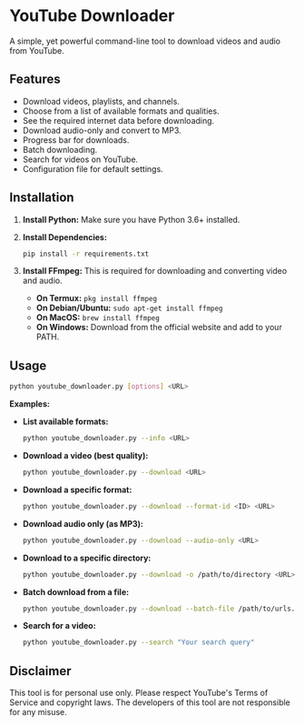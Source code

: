 # YouTube Downloader

A simple, yet powerful command-line tool to download videos and audio from YouTube.

## Features

*   Download videos, playlists, and channels.
*   Choose from a list of available formats and qualities.
*   See the required internet data before downloading.
*   Download audio-only and convert to MP3.
*   Progress bar for downloads.
*   Batch downloading.
*   Search for videos on YouTube.
*   Configuration file for default settings.

## Installation

1.  **Install Python:** Make sure you have Python 3.6+ installed.
2.  **Install Dependencies:**

    ```bash
    pip install -r requirements.txt
    ```

3.  **Install FFmpeg:** This is required for downloading and converting video and audio.

    *   **On Termux:** `pkg install ffmpeg`
    *   **On Debian/Ubuntu:** `sudo apt-get install ffmpeg`
    *   **On MacOS:** `brew install ffmpeg`
    *   **On Windows:** Download from the official website and add to your PATH.

## Usage

```bash
python youtube_downloader.py [options] <URL>
```

**Examples:**

*   **List available formats:**

    ```bash
    python youtube_downloader.py --info <URL>
    ```

*   **Download a video (best quality):**

    ```bash
    python youtube_downloader.py --download <URL>
    ```

*   **Download a specific format:**

    ```bash
    python youtube_downloader.py --download --format-id <ID> <URL>
    ```

*   **Download audio only (as MP3):**

    ```bash
    python youtube_downloader.py --download --audio-only <URL>
    ```

*   **Download to a specific directory:**

    ```bash
    python youtube_downloader.py --download -o /path/to/directory <URL>
    ```

*   **Batch download from a file:**

    ```bash
    python youtube_downloader.py --download --batch-file /path/to/urls.txt
    ```

*   **Search for a video:**

    ```bash
    python youtube_downloader.py --search "Your search query"
    ```

## Disclaimer

This tool is for personal use only. Please respect YouTube's Terms of Service and copyright laws. The developers of this tool are not responsible for any misuse.
